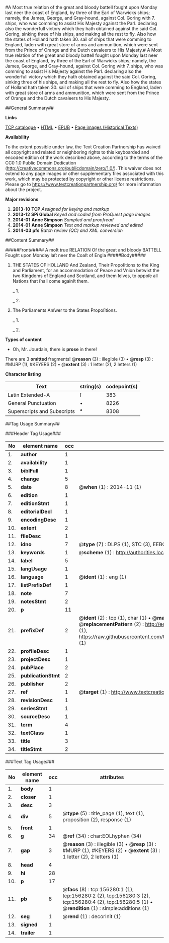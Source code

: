 #A Most true relation of the great and bloody battell fought upon Monday last neer the coast of England, by three of the Earl of Warwicks ships; namely, the James, George, and Gray-hound, against Col. Goring with 7. ships, who was comming to assist His Majesty against the Parl. declaring also the wonderfull victory which they hath obtained against the said Col. Goring, sinking three of his ships, and making all the rest to fly. Also how the states of Holland hath taken 30. sail of ships that were comming to England, laden with great store of arms and ammunition, which were sent from the Prince of Orange and the Dutch cavaleers to His Majesty.#
A Most true relation of the great and bloody battell fought upon Monday last neer the coast of England, by three of the Earl of Warwicks ships; namely, the James, George, and Gray-hound, against Col. Goring with 7. ships, who was comming to assist His Majesty against the Parl. declaring also the wonderfull victory which they hath obtained against the said Col. Goring, sinking three of his ships, and making all the rest to fly. Also how the states of Holland hath taken 30. sail of ships that were comming to England, laden with great store of arms and ammunition, which were sent from the Prince of Orange and the Dutch cavaleers to His Majesty.

##General Summary##

**Links**

[TCP catalogue](http://www.ota.ox.ac.uk/tcp/)  • 
[HTML](http://tei.it.ox.ac.uk/tcp/Texts-HTML/free/A89/A89378.html)  • 
[EPUB](http://tei.it.ox.ac.uk/tcp/Texts-EPUB/free/A89/A89378.epub) • 
[Page images (Historical Texts)](https://historicaltexts.jisc.ac.uk/eebo-99866269e)

**Availability**

To the extent possible under law, the Text Creation Partnership has waived all copyright and related or neighboring rights to this keyboarded and encoded edition of the work described above, according to the terms of the CC0 1.0 Public Domain Dedication (http://creativecommons.org/publicdomain/zero/1.0/). This waiver does not extend to any page images or other supplementary files associated with this work, which may be protected by copyright or other license restrictions. Please go to https://www.textcreationpartnership.org/ for more information about the project.

**Major revisions**

1. __2013-10__ __TCP__ *Assigned for keying and markup*
1. __2013-12__ __SPi Global__ *Keyed and coded from ProQuest page images*
1. __2014-01__ __Anne Simpson__ *Sampled and proofread*
1. __2014-01__ __Anne Simpson__ *Text and markup reviewed and edited*
1. __2014-03__ __pfs__ *Batch review (QC) and XML conversion*

##Content Summary##

#####Front#####
A moſt true RELATION Of the great and bloody BATTELL Fought upon Monday laſt neer the Coaſt of Engla
#####Body#####

1. THE STATES OF HOLLAND And Zealand, Their Propoſitions to the King and Parliament, for an accommodation of Peace and Vnion betwixt the two Kingdoms of England and Scotland, and them ſelves, to oppoſe all Nations that ſhall come againſt them.

    _ 1.

    _ 2.

1. The Parliaments Anſwer to the States Propoſitions.

    _ 1.

    _ 2.

**Types of content**

  * Oh, Mr. Jourdain, there is **prose** in there!

There are 3 **omitted** fragments! 
 @__reason__ (3) : illegible (3)  •  @__resp__ (3) : #MURP (1), #KEYERS (2)  •  @__extent__ (3) : 1 letter (2), 2 letters (1)

**Character listing**


|Text|string(s)|codepoint(s)|
|---|---|---|
|Latin Extended-A|ſ|383|
|General Punctuation|•|8226|
|Superscripts             and Subscripts|⁴|8308|

##Tag Usage Summary##

###Header Tag Usage###

|No|element name|occ|attributes|
|---|---|---|---|
|1.|__author__|1||
|2.|__availability__|1||
|3.|__biblFull__|1||
|4.|__change__|5||
|5.|__date__|8| @__when__ (1) : 2014-11 (1)|
|6.|__edition__|1||
|7.|__editionStmt__|1||
|8.|__editorialDecl__|1||
|9.|__encodingDesc__|1||
|10.|__extent__|2||
|11.|__fileDesc__|1||
|12.|__idno__|7| @__type__ (7) : DLPS (1), STC (3), EEBO-CITATION (1), PROQUEST (1), VID (1)|
|13.|__keywords__|1| @__scheme__ (1) : http://authorities.loc.gov/ (1)|
|14.|__label__|5||
|15.|__langUsage__|1||
|16.|__language__|1| @__ident__ (1) : eng (1)|
|17.|__listPrefixDef__|1||
|18.|__note__|7||
|19.|__notesStmt__|2||
|20.|__p__|11||
|21.|__prefixDef__|2| @__ident__ (2) : tcp (1), char (1)  •  @__matchPattern__ (2) : ([0-9\-]+):([0-9IVX]+) (1), (.+) (1)  •  @__replacementPattern__ (2) : http://eebo.chadwyck.com/downloadtiff?vid=$1&page=$2 (1), https://raw.githubusercontent.com/textcreationpartnership/Texts/master/tcpchars.xml#$1 (1)|
|22.|__profileDesc__|1||
|23.|__projectDesc__|1||
|24.|__pubPlace__|2||
|25.|__publicationStmt__|2||
|26.|__publisher__|2||
|27.|__ref__|1| @__target__ (1) : http://www.textcreationpartnership.org/docs/. (1)|
|28.|__revisionDesc__|1||
|29.|__seriesStmt__|1||
|30.|__sourceDesc__|1||
|31.|__term__|4||
|32.|__textClass__|1||
|33.|__title__|3||
|34.|__titleStmt__|2||


###Text Tag Usage###

|No|element name|occ|attributes|
|---|---|---|---|
|1.|__body__|1||
|2.|__closer__|1||
|3.|__desc__|3||
|4.|__div__|5| @__type__ (5) : title_page (1), text (1), proposition (2), response (1)|
|5.|__front__|1||
|6.|__g__|34| @__ref__ (34) : char:EOLhyphen (34)|
|7.|__gap__|3| @__reason__ (3) : illegible (3)  •  @__resp__ (3) : #MURP (1), #KEYERS (2)  •  @__extent__ (3) : 1 letter (2), 2 letters (1)|
|8.|__head__|4||
|9.|__hi__|28||
|10.|__p__|17||
|11.|__pb__|8| @__facs__ (8) : tcp:156280:1 (1), tcp:156280:2 (2), tcp:156280:3 (2), tcp:156280:4 (2), tcp:156280:5 (1)  •  @__rendition__ (1) : simple:additions (1)|
|12.|__seg__|1| @__rend__ (1) : decorInit (1)|
|13.|__signed__|1||
|14.|__trailer__|1||
